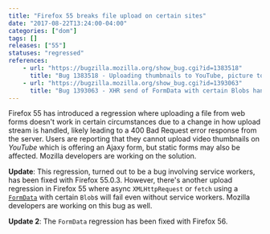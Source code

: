 ```yaml
---
title: "Firefox 55 breaks file upload on certain sites"
date: "2017-08-22T13:24:00-04:00"
categories: ["dom"]
tags: []
releases: ["55"]
statuses: "regressed"
references:
    - url: "https://bugzilla.mozilla.org/show_bug.cgi?id=1383518"
      title: "Bug 1383518 - Uploading thumbnails to YouTube, picture to Tweakers.net not working on Firefox 55+"
    - url: "https://bugzilla.mozilla.org/show_bug.cgi?id=1393063"
      title: "Bug 1393063 - XHR send of FormData with certain Blobs hangs indefinitely (Firefox 55.0.0 - 55.0.2)"
---
```

Firefox 55 has introduced a regression where uploading a file from web forms doesn't work in certain circumstances due to a change in how upload stream is handled, likely leading to a 400 Bad Request error response from the server. Users are reporting that they cannot upload video thumbnails on *YouTube* which is offering an Ajaxy form, but static forms may also be affected. Mozilla developers are working on the solution.

**Update**: This regression, turned out to be a bug involving service workers, has been fixed with Firefox 55.0.3. However, there's another upload regression in Firefox 55 where async `XMLHttpRequest` or `fetch` using a [`FormData`](https://developer.mozilla.org/docs/Web/API/FormData) with certain `Blob`s will fail even without service workers. Mozilla developers are working on this bug as well.

**Update 2**: The `FormData` regression has been fixed with Firefox 56.
